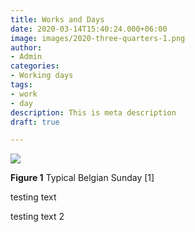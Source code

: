 ```yaml
---
title: Works and Days
date: 2020-03-14T15:40:24.000+06:00
image: images/2020-three-quarters-1.png
author:
- Admin
categories:
- Working days
tags:
- work
- day
description: This is meta description
draft: true

---
```

![](/images/f8416b80-3e65-4748-a5c2-dd5f1a22ffa6.jpeg)

<b>Figure 1</b> Typical Belgian Sunday \[1\]

testing text

testing text 2